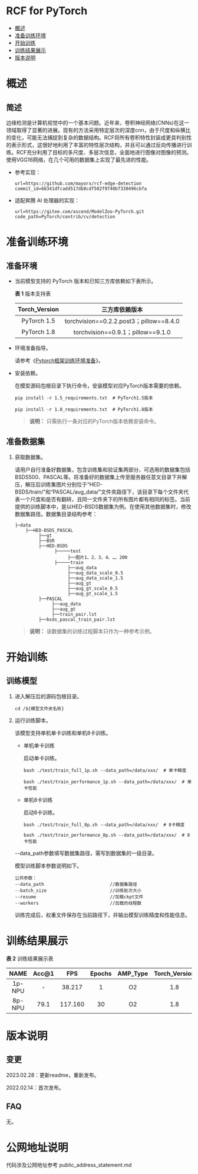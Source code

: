 # RCF for PyTorch

-   [概述](概述.md)
-   [准备训练环境](准备训练环境.md)
-   [开始训练](开始训练.md)
-   [训练结果展示](训练结果展示.md)
-   [版本说明](版本说明.md)

# 概述

## 简述

边缘检测是计算机视觉中的一个基本问题。近年来，卷积神经网络(CNNs)在这一领域取得了显著的进展。现有的方法采用特定层次的深度cnn，由于尺度和纵横比的变化，可能无法捕捉到复杂的数据结构。RCF将所有卷积特性封装成更具判别性的表示形式，这很好地利用了丰富的特性层次结构，并且可以通过反向传播进行训练。RCF充分利用了目标的多尺度、多层次信息，全面地进行图像对图像的预测。使用VGG16网络，在几个可用的数据集上实现了最先进的性能。

- 参考实现：

  ```
  url=https://github.com/mayorx/rcf-edge-detection
  commit_id=68341dfcadd517db8cdf502f9740b7330496cbfa
  ```

- 适配昇腾 AI 处理器的实现：

  ```
  url=https://gitee.com/ascend/ModelZoo-PyTorch.git
  code_path=PyTorch/contrib/cv/detection
  ```


# 准备训练环境

## 准备环境

- 当前模型支持的 PyTorch 版本和已知三方库依赖如下表所示。

  **表 1**  版本支持表

  | Torch_Version      | 三方库依赖版本                                 |
  | :--------: | :----------------------------------------------------------: |
  | PyTorch 1.5 | torchvision==0.2.2.post3；pillow==8.4.0 |
  | PyTorch 1.8 | torchvision==0.9.1；pillow==9.1.0 |
  
- 环境准备指导。

  请参考《[Pytorch框架训练环境准备](https://www.hiascend.com/document/detail/zh/ModelZoo/pytorchframework/ptes)》。
  
- 安装依赖。

  在模型源码包根目录下执行命令，安装模型对应PyTorch版本需要的依赖。
  ```
  pip install -r 1.5_requirements.txt  # PyTorch1.5版本
  
  pip install -r 1.8_requirements.txt  # PyTorch1.8版本
  ```
  > **说明：** 
  >只需执行一条对应的PyTorch版本依赖安装命令。


## 准备数据集

1. 获取数据集。

   请用户自行准备好数据集，包含训练集和验证集两部分，可选用的数据集包括BSDS500、PASCAL等。将准备好的数据集上传至服务器任意文目录下并解压，解压后训练集图片分别位于“HED-BSDS/train/”和“PASCAL/aug_data/”文件夹路径下，该目录下每个文件夹代表一个尺度和是否有翻转，且同一文件夹下的所有图片都有相同的标签。当前提供的训练脚本中，是以HED-BSDS数据集为例。在使用其他数据集时，修改数据集路径。数据集目录结构参考：

   ```
   ├─data
       ├──HED-BSDS_PASCAL
            ├──gt
            ├──BSR
            ├──HED-BSDS
                  ├─────test 
                       ├──图片1、2、3、4、…、200
                  ├─────train
                       ├──aug_data       
                       ├──aug_data_scale_0.5
                       ├──aug_data_scale_1.5
                       ├──aug_gt
                       ├──aug_gt_scale_0.5
                       ├──aug_gt_scale_1.5
            ├──PASCAL  
                 ├──aug_data
                 ├──aug_gt
                 ├──train_pair.lst
            ├──bsds_pascal_train_pair.lst                                   
   ```
   > **说明：** 
   > 该数据集的训练过程脚本只作为一种参考示例。 


# 开始训练

## 训练模型

1. 进入解压后的源码包根目录。

   ```
   cd /${模型文件夹名称} 
   ```

2. 运行训练脚本。

   该模型支持单机单卡训练和单机8卡训练。

   - 单机单卡训练

     启动单卡训练。

     ```
     bash ./test/train_full_1p.sh --data_path=/data/xxx/  # 单卡精度
     
     bash ./test/train_performance_1p.sh --data_path=/data/xxx/  # 单卡性能
     ```

   - 单机8卡训练

     启动8卡训练。

     ```
     bash ./test/train_full_8p.sh --data_path=/data/xxx/  # 8卡精度
     
     bash ./test/train_performance_8p.sh --data_path=/data/xxx/  # 8卡性能
     ```

   --data_path参数填写数据集路径，需写到数据集的一级目录。

   模型训练脚本参数说明如下。

   ```
   公共参数：
   --data_path                         //数据集路径
   --batch_size                        //训练批次大小
   --resume                            //加载ckpt文件
   --workers                           //加载的线程数
   ```
   
   训练完成后，权重文件保存在当前路径下，并输出模型训练精度和性能信息。

# 训练结果展示

**表 2**  训练结果展示表

|   NAME   | Acc@1 |   FPS   | Epochs | AMP_Type | Torch_Version |
| :------: | :---: | :-----: | :----: | :------: | :-----------: |
|  1p-NPU  |   -   | 38.217  |   1    |    O2    |      1.8      |
|  8p-NPU  | 79.1  | 117.160 |   30   |    O2    |      1.8      |


# 版本说明

## 变更

2023.02.28：更新readme，重新发布。

2022.02.14：首次发布。

## FAQ

无。

# 公网地址说明

代码涉及公网地址参考 public_address_statement.md